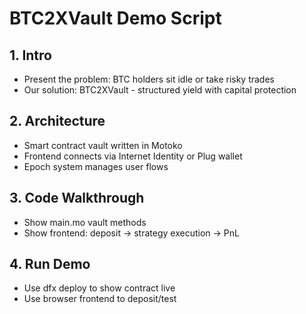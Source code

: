 # BTC2XVault Demo Script

## 1. Intro
- Present the problem: BTC holders sit idle or take risky trades
- Our solution: BTC2XVault - structured yield with capital protection

## 2. Architecture
- Smart contract vault written in Motoko
- Frontend connects via Internet Identity or Plug wallet
- Epoch system manages user flows

## 3. Code Walkthrough
- Show main.mo vault methods
- Show frontend: deposit → strategy execution → PnL

## 4. Run Demo
- Use dfx deploy to show contract live
- Use browser frontend to deposit/test
